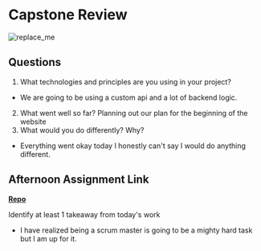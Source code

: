 # Capstone Review

![replace_me](https://codeworks.blob.core.windows.net/public/assets/img/illustrations/placeholder.svg)

## Questions

1. What technologies and principles are you using in your project?
- We are going to be using a custom api and a lot of backend logic.
2. What went well so far?
Planning out our plan for the beginning of the website
3. What would you do differently? Why?
- Everything went okay today I honestly can't say I would do anything different. 
## Afternoon Assignment Link

**[Repo](https://github.com/Enderdr4gon74/Ping-Pong-TT)**

Identify at least 1 takeaway from today's work
- I have realized being a scrum master is going to be a mighty hard task but I am up for it.